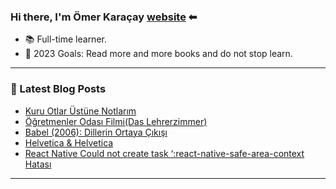 ### Hi there, I'm Ömer Karaçay [website] ⬅

- 📚 Full-time learner.
- 🥅 2023 Goals: Read more and more books and do not stop learn.

---



### 📕 Latest Blog Posts
<!-- BLOG-POST-LIST:START -->
- [Kuru Otlar Üstüne Notlarım](https://www.omerkaracay.com/kuru-otlar-ustune-notlarim/)
- [Öğretmenler Odası Filmi&lpar;Das Lehrerzimmer&rpar;](https://www.omerkaracay.com/ogretmenler-odasi-filmidas-lehrerzimmer/)
- [Babel &lpar;2006&rpar;: Dillerin Ortaya Çıkışı](https://www.omerkaracay.com/babel-2006-dillerin-ortaya-cikisi/)
- [Helvetica &amp; Helvetica](https://www.omerkaracay.com/helvetica-helvetica/)
- [React Native Could not create task ‘:react-native-safe-area-context Hatası](https://www.omerkaracay.com/react-native-could-not-create-task-react-native-safe-area-context-hatasi/)
<!-- BLOG-POST-LIST:END -->

---

[website]: https://www.omerkaracay.com
[twitter]: https://twitter.com/omrkrcy
[youtube]: https://www.youtube.com/channel/UCpoyfHaGQCl9xvoQW2i_lOg
[instagram]: https://instagram.com/omrkrcy
[linkedin]: https://linkedin.com/in/omerkaracay
[ipucuplaylist]: https://www.youtube.com/playlist?list=PLS5gPgVChPnfnuncq7g99ybnJCGyfWmZp
